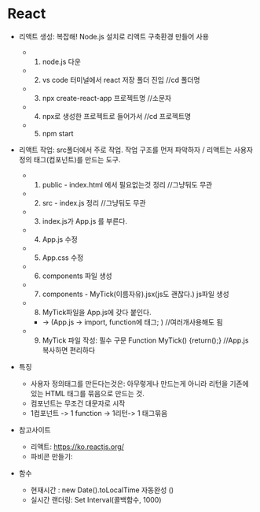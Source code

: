 # React
+ 리액트 생성: 복잡해! Node.js 설치로 리액트 구축환경 만들어 사용 
  +  1. node.js 다운
  +  2. vs code 터미널에서 react 저장 폴더 진입  //cd 폴더명
  +  3. npx create-react-app 프로젝트명   //소문자
  +  4. npx로 생성한 프로젝트로 들어가서   //cd 프로젝트명
  +  5. npm start

+ 리액트 작업: src폴더에서 주로 작업. 작업 구조를 먼저 파악하자 / 리액트는 사용자 정의 태그(컴포넌트)를 만드는 도구.
  + 1. public - index.html 에서 필요없는것 정리    //그냥둬도 무관
  + 2. src - index.js 정리    //그냥둬도 무관
  + 3. index.js가 App.js 를 부른다.
  + 4. App.js 수정
  + 5. App.css 수정
  + 6. components 파일 생성
  + 7. components - MyTick(이름자유).jsx(js도 괜찮다.) js파일 생성
  + 8. MyTick파일을 App.js에 갖다 붙인다. 
    +   → (App.js -> import, function에 태그; )  //여러개사용해도 됨
  + 9. MyTick 파일 작성: 필수 구문 Function MyTick() {return();}  //App.js복사하면 편리하다
  
+ 특징
  + 사용자 정의태그를 만든다는것은: 아무렇게나 만드는게 아니라 리턴을 기존에 있는 HTML 태그를 묶음으로 만드는 것.
  + 컴포넌트는 무조건 대문자로 시작
  + 1컴포넌트 -> 1 function -> 1리턴-> 1 태그묶음
  
+ 참고사이트
  + 리액트: https://ko.reactjs.org/
  + 파비콘 만들기:  

+ 함수
  + 현재시간 : new Date().toLocalTime 자동완성 ()
  + 실시간 랜더링: Set Interval(콜백함수, 1000) 
